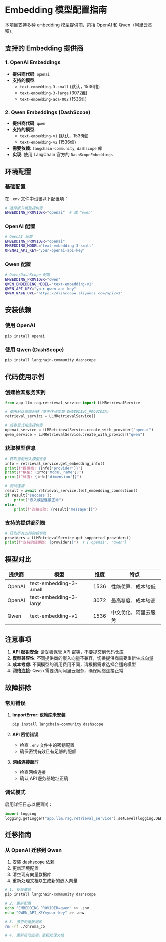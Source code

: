 # Embedding 模型配置指南

本项目支持多种 embedding 模型提供商，包括 OpenAI 和 Qwen（阿里云灵积）。

## 支持的 Embedding 提供商

### 1. OpenAI Embeddings
- **提供商代码**: `openai`
- **支持的模型**:
  - `text-embedding-3-small` (默认，1536维)
  - `text-embedding-3-large` (3072维)
  - `text-embedding-ada-002` (1536维)

### 2. Qwen Embeddings (DashScope)
- **提供商代码**: `qwen`
- **支持的模型**:
  - `text-embedding-v1` (默认，1536维)
  - `text-embedding-v2` (1536维)
- **需要依赖**: `langchain-community`, `dashscope` 库
- **实现**: 使用 LangChain 官方的 `DashScopeEmbeddings`

## 环境配置

### 基础配置
在 `.env` 文件中设置以下配置项：

```bash
# 选择嵌入模型提供商
EMBEDDING_PROVIDER="openai"  # 或 "qwen"
```

### OpenAI 配置
```bash
# OpenAI 配置
EMBEDDING_PROVIDER="openai"
EMBEDDING_MODEL="text-embedding-3-small"
OPENAI_API_KEY="your-openai-api-key"
```

### Qwen 配置
```bash
# Qwen/DashScope 配置
EMBEDDING_PROVIDER="qwen"
QWEN_EMBEDDING_MODEL="text-embedding-v1"
QWEN_API_KEY="your-qwen-api-key"
QWEN_BASE_URL="https://dashscope.aliyuncs.com/api/v1"
```

## 安装依赖

### 使用 OpenAI
```bash
pip install openai
```

### 使用 Qwen (DashScope)
```bash
pip install langchain-community dashscope
```

## 代码使用示例

### 创建检索服务实例

```python
from app.llm.rag.retrieval_service import LLMRetrievalService

# 使用默认配置创建（基于环境变量 EMBEDDING_PROVIDER）
retrieval_service = LLMRetrievalService()

# 或者显式指定提供商
openai_service = LLMRetrievalService.create_with_provider("openai")
qwen_service = LLMRetrievalService.create_with_provider("qwen")
```

### 获取模型信息

```python
# 获取当前嵌入模型信息
info = retrieval_service.get_embedding_info()
print(f"提供商: {info['provider']}")
print(f"模型: {info['model_name']}")
print(f"维度: {info['dimension']}")

# 测试连接
result = await retrieval_service.test_embedding_connection()
if result['success']:
    print("嵌入模型连接正常")
else:
    print(f"连接失败: {result['message']}")
```

### 支持的提供商列表

```python
# 获取所有支持的提供商
providers = LLMRetrievalService.get_supported_providers()
print(f"支持的提供商: {providers}")  # ['openai', 'qwen']
```

## 模型对比

| 提供商 | 模型 | 维度 | 特点 |
|--------|------|------|------|
| OpenAI | text-embedding-3-small | 1536 | 性能优异，成本较低 |
| OpenAI | text-embedding-3-large | 3072 | 最高精度，成本较高 |
| Qwen | text-embedding-v1 | 1536 | 中文优化，阿里云服务 |

## 注意事项

1. **API 密钥安全**: 请妥善保管 API 密钥，不要提交到代码仓库
2. **模型兼容性**: 不同提供商的嵌入向量不兼容，切换提供商需要重新生成向量
3. **成本考虑**: 不同模型的调用费用不同，请根据需求选择合适的模型
4. **网络连接**: Qwen 需要访问阿里云服务，确保网络连接正常

## 故障排除

### 常见错误

1. **ImportError: 依赖库未安装**
   ```bash
   pip install langchain-community dashscope
   ```

2. **API 密钥错误**
   - 检查 `.env` 文件中的密钥配置
   - 确保密钥有效且有足够的配额

3. **网络连接超时**
   - 检查网络连接
   - 确认 API 服务器地址正确

### 调试模式

启用详细日志以便调试：

```python
import logging
logging.getLogger("app.llm.rag.retrieval_service").setLevel(logging.DEBUG)
```

## 迁移指南

### 从 OpenAI 迁移到 Qwen

1. 安装 dashscope 依赖
2. 更新环境配置
3. 清空现有向量数据库
4. 重新处理文档以生成新的嵌入向量

```bash
# 1. 安装依赖
pip install langchain-community dashscope

# 2. 更新配置
echo "EMBEDDING_PROVIDER=qwen" >> .env
echo "QWEN_API_KEY=your-key" >> .env

# 3. 清空向量数据库
rm -rf ./chroma_db

# 4. 重新启动应用，重新处理文档
``` 